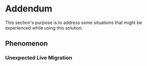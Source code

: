 # Addendum

This section's purpose is to address some situations that might be experienced while using this solution.

## Phenomenon
### Unexpected Live Migration

